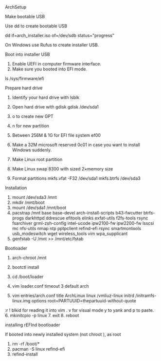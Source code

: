 
ArchSetup

Make bootable USB

Use dd to create bootable USB

dd if=arch_installer.iso of=/dev/sdb status="progress"



On Windows use Rufus to create installer USB.

Boot into installer USB
1. Enable UEFI in computer firmware interface.
2. Make sure you booted into EFI mode.


ls /sys/firmware/efi



Prepare hard drive
1. Identify your hard drive with
lsblk



2. Open hard drive with gdisk 
gdisk /dev/sda1



3.  o to create new GPT
4.  n for new partition
5. Between 256M & 1G for EFI file system ef00 
6. Make a 32M microsoft reserved 0c01 in case you want to install Windows suddenly.
7. Make Linux root partition
8. Make Linux swap 8300 with sized 2×memory size
9. Format partitions
mkfs.vfat -F32 /dev/sda1
mkfs.btrfs /dev/sda3



Installation
1.  mount /dev/sda3 /mnt 
2.  mkdir /mnt/boot 
3.  mount /dev/sda1 /mnt/boot 
4.  pacstrap /mnt base base-devel arch-install-scripts b43-fwcutter btrfs-progs darkhttpd ddrescue efitools elinks exfat-utils f2fs-tools rsync fsarchiver grml-zsh-config intel-ucode ipw2100-fw ipw2200-fw lsscsi mc nfs-utils nmap ntp pptpclient refind-efi rsync smartmontools usb_modeswitch wget wireless_tools vim wpa_supplicant 
5.  genfstab -U /mnt >> /mnt/etc/fstab 

Bootloader
1.  arch-chroot /mnt 
2.  bootctl install 
3.  cd /boot/loader 
4.  vim loader.conf 
timeout 3
default arch



5.  vim entries/arch.conf 
title ArchLinux
linux /vmliuz-linux
initrd /initramfs-linux.img
options root=PARTUUID=thepartuuid-without-quote



 :r ! blkid for reading it into vim .
 v for visual mode y to yank and p to paste.
6.  mkinitcpio -p linux 
7.  exit 
8.  reboot 

installing rEFInd bootloader

If booted into newly installed system (not chroot ),
as root 
1.  rm -rf /boot/* 
2.  pacman -S linux refind-efi 
3.  refind-install 

